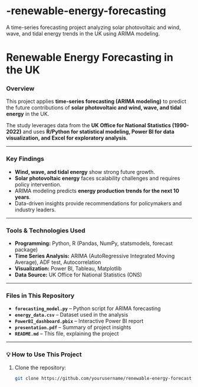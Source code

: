 # -renewable-energy-forecasting
A time-series forecasting project analyzing solar photovoltaic and wind, wave, and tidal energy trends in the UK using ARIMA modeling.

# Renewable Energy Forecasting in the UK

### Overview
This project applies **time-series forecasting (ARIMA modeling)** to predict the future contributions of **solar photovoltaic and wind, wave, and tidal energy** in the UK.

The study leverages data from the **UK Office for National Statistics (1990-2022)** and uses **R/Python for statistical modeling, Power BI for data visualization, and Excel for exploratory analysis**.

---

### Key Findings
- **Wind, wave, and tidal energy** show strong future growth.
- **Solar photovoltaic energy** faces scalability challenges and requires policy intervention.
- ARIMA modeling predicts **energy production trends for the next 10 years**.
- Data-driven insights provide recommendations for policymakers and industry leaders.

---

### Tools & Technologies Used
- **Programming:** Python, R (Pandas, NumPy, statsmodels, forecast package)  
- **Time Series Analysis:** ARIMA (AutoRegressive Integrated Moving Average), ADF test, Autocorrelation  
- **Visualization:** Power BI, Tableau, Matplotlib  
- **Data Source:** UK Office for National Statistics (ONS)  

---

### Files in This Repository
- **`forecasting_model.py`** – Python script for ARIMA forecasting
- **`energy_data.csv`** – Dataset used in the analysis
- **`PowerBI_dashboard.pbix`** – Interactive Power BI report
- **`presentation.pdf`** – Summary of project insights
- **`README.md`** – This file, explaining the project  

---

### 💡 How to Use This Project
1. Clone the repository:  
   ```bash
   git clone https://github.com/yourusername/renewable-energy-forecasting.git
